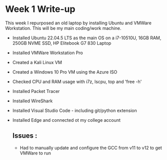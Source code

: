 # Week 1 Write-up

This week I repurposed an old laptop by installing Ubuntu and VMWare Workstation. This will be my main coding/work machine.

- Installed Ubuntu 22.04.5 LTS as the main OS on a i7-10510U, 16GB RAM, 250GB NVME SSD, HP Elitebook G7 830 Laptop
- Installed VMWare Workstation Pro
- Created a Kali Linux VM
- Created a Windows 10 Pro VM using the Azure ISO
- Checked CPU and RAM usage with i7z, lscpu, top and 'free -h'
- Installed Packet Tracer
- Installed WireShark
- Installed Visual Studio Code - including git/python extension
- Installed Edge and connected ot my college account


  ## Issues :
    - Had to manually update and configure the GCC from v11 to v12 to get VMWare to run
